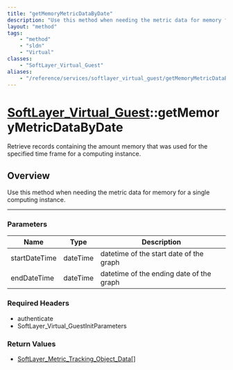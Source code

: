 ```yaml
---
title: "getMemoryMetricDataByDate"
description: "Use this method when needing the metric data for memory for a single computing instance."
layout: "method"
tags:
    - "method"
    - "sldn"
    - "Virtual"
classes:
    - "SoftLayer_Virtual_Guest"
aliases:
    - "/reference/services/softlayer_virtual_guest/getMemoryMetricDataByDate"
---
```

# [SoftLayer_Virtual_Guest](/reference/services/SoftLayer_Virtual_Guest)::getMemoryMetricDataByDate


Retrieve records containing the amount memory that was used for the specified time frame for a computing instance. 


## Overview 
Use this method when needing the metric data for memory for a single computing instance. 

-----

### Parameters 
|Name | Type | Description |
| --- | --- | --- |
|startDateTime| dateTime| datetime of the start date of the graph|
|endDateTime| dateTime| datetime of the ending date of the graph|


### Required Headers
* authenticate
* SoftLayer_Virtual_GuestInitParameters


### Return Values
* <a href='/reference/datatypes/SoftLayer_Metric_Tracking_Object_Data'>SoftLayer_Metric_Tracking_Object_Data[] </a>




